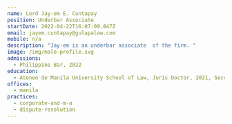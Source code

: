 ```yaml
---
name: Lord Jay-em E. Cuntapay
position: Underbar Associate
startDate: 2022-04-22T16:07:09.847Z
email: jayem.cuntapay@gulapalaw.com
mobile: n/a
description: "Jay-em is an underbar associate  of the firm. "
image: /img/male-profile.svg
admissions:
  - Philippine Bar, 2022
education:
  - Ateneo de Manila University School of Law, Juris Doctor, 2021, Second Honors
offices:
  - manila
practices:
  - corporate-and-m-a
  - dispute-resolution
---
```

